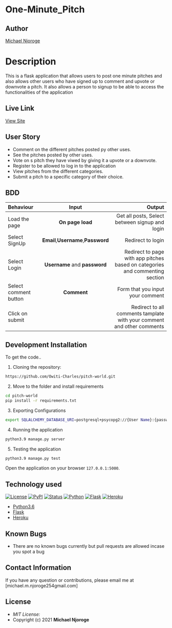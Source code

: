# One-Minute_Pitch
## Author

[Michael Njoroge](https://github.com/MichaelNjoroge254)

# Description
This  is a flask application that allows users to post one minute pitches and also allows other users who have signed up to comment and upvote or downvote a pitch. It also allows a person to signup to be able to access the functionalities of the application

## Live Link
[View Site](https://pitchworldcha.herokuapp.com)

## User Story

* Comment on the different pitches posted py other uses.
* See the pitches posted by other uses.
* Vote on s pitch they have viwed by giving it a upvote or a downvote.
* Register to be allowed to log in to the application
* View pitches from the different categories.
* Submit a pitch to a specific category of their choice.

## BDD
| Behaviour | Input | Output |
| :---------------- | :---------------: | ------------------: |
| Load the page | **On page load** | Get all posts, Select between signup and login|
| Select SignUp| **Email**,**Username**,**Password** | Redirect to login|
| Select Login | **Username** and **password** | Redirect to page with app pitches based on categories and commenting section|
| Select comment button | **Comment** | Form that you input your comment|
| Click on submit |  | Redirect to all comments tamplate with your comment and other comments|





## Development Installation
To get the code..

1. Cloning the repository:
  ```bash
  https://github.com/Owiti-Charles/pitch-world.git
  ```
2. Move to the folder and install requirements
  ```bash
  cd pitch-world
  pip install -r requirements.txt
  ```
3. Exporting Configurations
  ```bash
  export SQLALCHEMY_DATABASE_URI=postgresql+psycopg2://{User Name}:{password}@localhost/{database name}
  ```
4. Running the application
  ```bash
  python3.9 manage.py server
  ```
5. Testing the application
  ```bash
  python3.9 manage.py test
  ```
Open the application on your browser `127.0.0.1:5000`.


## Technology used
[![License](https://img.shields.io/github/license/mattlisiv/one-minute-pitch-python.svg)](https://github.com/mattlisiv/one-minute-pitch-python/blob/master/LICENSE.txt)
[![PyPI](https://img.shields.io/pypi/v/one-minute-pitch-python.svg)](https://pypi.org/project/one-minute-pitch-python/)
[![Status](https://img.shields.io/pypi/status/one-minute-pitch-python.svg)](https://pypi.org/project/one-minute-pitch-python/)
[![Python](https://img.shields.io/pypi/pyversions/one-minute-pitch-python.svg)](https://pypi.org/project/one-minute-pitch-python)
[![Flask](https://img.shields.io/pypi/pyversions/one-minute-pitch-flask.svg)](https://pypi.org/project/one-minute-pitch-flask)
[![Heroku](https://img.shields.io/pypi/pyversions/one-minute-pitch-python.svg)](https://pypi.org/project/one-minute-pitch-python)
* [Python3.6](https://www.python.org/)
* [Flask](http://flask.pocoo.org/)
* [Heroku](https://heroku.com)


## Known Bugs
* There are no known bugs currently but pull requests are allowed incase you spot a bug

## Contact Information 

If you have any question or contributions, please email me at [michael.m.njoroge254gmail.com]

## License
* *MIT License:*
* Copyright (c) 2021 **Michael Njoroge**
